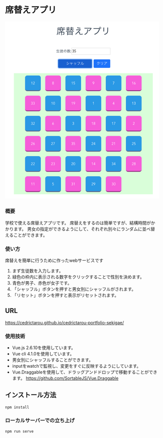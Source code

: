 # 席替えアプリ
![席がえアプリ with Vue.js](src/assets/sekigaeApp.png)
### 概要
学校で使える席替えアプリです。
席替えをするのは簡単ですが、結構時間がかかります。
男女の指定ができるようにして、それぞれ別々にランダムに並べ替えることができます。

### 使い方
席替えを簡単に行うために作ったwebサービスです
1. まず生徒数を入力します。
2. 緑色の枠内に表示される数字をクリックすることで性別を決めます。
3. 青色が男子、赤色が女子です。
4. 「シャッフル」ボタンを押すと男女別にシャッフルがされます。
5. 「リセット」ボタンを押すと表示がリセットされます。
## URL
https://cedrictarou.github.io/cedrictarou-portfolio-sekigae/

### 使用技術
- Vue.js 2.6.10を使用しています。
- Vue cli 4.1.0を使用しています。
- 男女別にシャッフルすることができます。
- inputをwatchで監視し、変更をすぐに反映するようにしています。
- Vue.Draggableを使用して、ドラッグアンドドロップで移動することができます。 https://github.com/SortableJS/Vue.Draggable

## インストール方法
```
npm install
```

### ローカルサーバーでの立ち上げ
```
npm run serve
```
